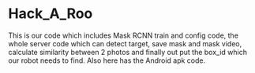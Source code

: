 # Hack_A_Roo
This is our code which includes Mask RCNN train and config code, the whole server code which can detect target, save mask and mask video, calculate similarity between 2 photos and finally out put the box_id which our robot needs to find. Also here has the Android apk code.
